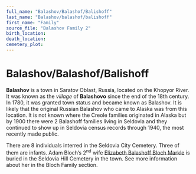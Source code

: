 ```yaml
---
full_name: "Balashov/Balashof/Balishoff"
last_name: "Balashov/balashof/balishoff"
first_name: "Family"
source_file: "Balashov Family 2"
birth_location:
death_location:
cemetery_plot: 
---
```

# Balashov/Balashof/Balishoff

**Balashov** is a town in Saratov Oblast, Russia, located on the Khopyor
River. It was known as the *village* of **Balashovo** since the end of
the 18th century. In 1780, it was granted town status and became known
as Balashov. It is likely that the original Russian Balashov who came to
Alaska was from this location. It is not known where the Creole families
originated in Alaska but by 1900 there were 2 Balashoff families living
in Seldovia and they continued to show up in Seldovia census records
through 1940, the most recently made public.

There are 8 individuals interred in the Seldovia City Cemetery. Three of
them are infants. Adam Bloch’s 2<sup>nd</sup> wife [Elizabeth Balashoff
Bloch Markle](Adam%20Bloch%20and%20English.md) is buried in the Seldovia
Hill Cemetery in the town. See more information about her in the Bloch
Family section.

